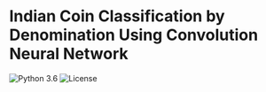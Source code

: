 # Indian Coin Classification by Denomination Using Convolution Neural Network

![Python 3.6](https://img.shields.io/badge/Python-3.6-brightgreen.svg)  ![License](https://img.shields.io/badge/License-CC%20BY%204.0-blue)

